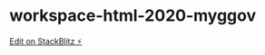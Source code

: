 # workspace-html-2020-myggov

[Edit on StackBlitz ⚡️](https://stackblitz.com/edit/workspace-html-2020-myggov)